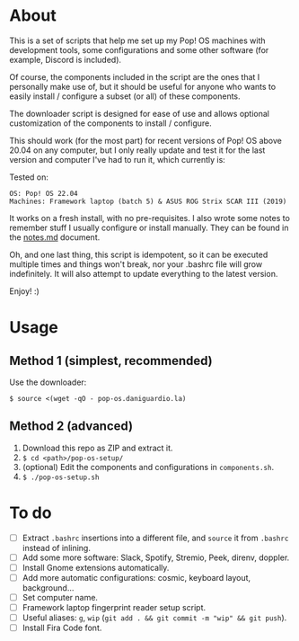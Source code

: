 # About

This is a set of scripts that help me set up my Pop! OS machines with development tools, some configurations and some other software (for example, Discord is included).

Of course, the components included in the script are the ones that I personally make use of, but it should be useful for anyone who wants to easily install / configure a subset (or all) of these components.

The downloader script is designed for ease of use and allows optional customization of the components to install / configure.

This should work (for the most part) for recent versions of Pop! OS above 20.04 on any computer, but I only really update and test it for the last version and computer I've had to run it, which currently is:

Tested on:

```
OS: Pop! OS 22.04
Machines: Framework laptop (batch 5) & ASUS ROG Strix SCAR III (2019)
```

It works on a fresh install, with no pre-requisites. I also wrote some notes to remember stuff I usually configure or install manually. They can be found in the [notes.md](./notes.md) document.

Oh, and one last thing, this script is idempotent, so it can be executed multiple times and things won't break, nor your .bashrc file will grow indefinitely. It will also attempt to update everything to the latest version.

Enjoy! :)

# Usage

## Method 1 (simplest, recommended)

Use the downloader:

`$ source <(wget -qO - pop-os.daniguardio.la)`

## Method 2 (advanced)

1. Download this repo as ZIP and extract it.
2. `$ cd <path>/pop-os-setup/`
3. (optional) Edit the components and configurations in `components.sh`.
4. `$ ./pop-os-setup.sh`

# To do

- [ ] Extract `.bashrc` insertions into a different file, and `source` it from `.bashrc` instead of inlining.
- [ ] Add some more software: Slack, Spotify, Stremio, Peek, direnv, doppler.
- [ ] Install Gnome extensions automatically.
- [ ] Add more automatic configurations: cosmic, keyboard layout, background...
- [ ] Set computer name.
- [ ] Framework laptop fingerprint reader setup script.
- [ ] Useful aliases: `g`, `wip` (`git add . && git commit -m "wip" && git push`).
- [ ] Install Fira Code font.
